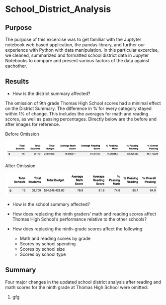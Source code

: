 # School_District_Analysis

## Purpose

The purpose of this excercise was to get familiar with the Juptyter notebook web based application, the pandas library, and further our experience with Python with data manipulation. In this particular excercise, we cleaned, summarized and formatted school district data in Jupyter Notebooks to compare and present various factors of the data against eachother.

## Results

* How is the district summary affected?

The omission of 9th grade Thomas High School scores had a minimal effect on the District Summary. The difference in % for every category stayed within 1% of change. This includes the averages for math and reading scores, as well as passing percentages. Directly below are the before and after images for reference.

Before Omission

![image_name](https://github.com/niklasax/School_District_Analysis/blob/main/Resources/District%20Summary%20(before).png)

After Omission

![image_name](https://github.com/niklasax/School_District_Analysis/blob/main/Resources/District%20Summary%20(after).png)

* How is the school summary affected?

* How does replacing the ninth graders’ math and reading scores affect Thomas High School’s performance relative to the other schools?

* How does replacing the ninth-grade scores affect the following:
  * Math and reading scores by grade
  * Scores by school spending
  * Scores by school size
  * Scores by school type

## Summary
Four major changes in the updated school district analysis after reading and math scores for the ninth grade at Thomas High School were omitted:

1. gfg

